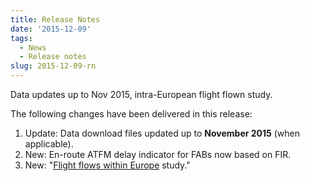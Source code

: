 ```yaml
---
title: Release Notes
date: '2015-12-09'
tags:
  - News
  - Release notes
slug: 2015-12-09-rn
---
```


Data updates up to Nov 2015, intra-European flight flown study.

The following changes have been delivered in this release:

1. Update: Data download files updated up to **November 2015** (when applicable).
1. New: En-route ATFM delay indicator for FABs now based on FIR.
2. New: "[Flight flows within Europe](/study/flows-intra/) study."
